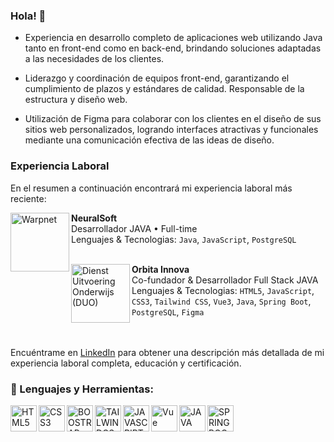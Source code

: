 ### Hola! 👋
- Experiencia en desarrollo completo de aplicaciones web utilizando Java tanto en front-end como en back-end, brindando soluciones adaptadas a las necesidades de los clientes.

- Liderazgo y coordinación de equipos front-end, garantizando el cumplimiento de plazos y estándares de calidad. Responsable de la estructura y diseño web.

- Utilización de Figma para colaborar con los clientes en el diseño de sus sitios web personalizados, logrando interfaces atractivas y funcionales mediante una comunicación efectiva de las ideas de diseño.


### Experiencia Laboral
En el resumen a continuación encontrará mi experiencia laboral más reciente:

[<img align="left" height="94px" width="94px" alt="Warpnet" src="https://encrypted-tbn0.gstatic.com/images?q=tbn:ANd9GcTim0_voqvpsAfx_zh-K4TKzSwpkbRsAtn-XOOi6OgbCaYZseukGlpTNgNmglhPVyfLQGw&usqp=CAU"/>](https://warpnet.nl/)

**NeuralSoft** \
Desarrollador JAVA • Full-time \
Lenguajes & Tecnologias: `Java`, `JavaScript`, `PostgreSQL` \
<br/>

[<img align="left" height="94px" width="94px" alt="Dienst Uitvoering Onderwijs (DUO)" src="[https://media.licdn.com/dms/image/D4D0BAQHfoqI9G9AghQ/company-logo_200_200/0/1667401124180?e=1696464000&v=beta&t=ReaWGQJ-kaFvxGWYdC-Sgd1DJmXTksH9j_8kia5sEBw](https://media.licdn.com/dms/image/D4D0BAQHfoqI9G9AghQ/company-logo_200_200/0/1667401124610?e=2147483647&v=beta&t=pgosU4G2RMUmr3il2D8uwoj0nRIxFG_wnC2PBnDaAe0)"/>](https://duo.nl/)

**Orbita Innova** \
Co-fundador & Desarrollador Full Stack JAVA \
Lenguajes & Tecnologias: `HTML5`, `JavaScript`, `CSS3`, `Tailwind CSS`, `Vue3`, `Java`, `Spring Boot`, `PostgreSQL`, `Figma` \
<br/>
<br/>

Encuéntrame en [LinkedIn](https://www.linkedin.com/in/santibrito/) para obtener una descripción más detallada de mi experiencia laboral completa, educación y certificación.

### 🔨 Lenguajes y Herramientas:
<a target="_blank"> <img align="left" src="https://cdn-icons-png.flaticon.com/512/174/174854.png" alt="HTML5" height="42px"/> </a> 
<a  target="_blank"> <img align="left" src="https://cdn-icons-png.flaticon.com/512/732/732190.png" alt="CSS3" height="42px"/> </a>
<a target="_blank"><img align="left" alt="BOOSTRAP" height ="42px" src="https://upload.wikimedia.org/wikipedia/commons/thumb/b/b2/Bootstrap_logo.svg/1200px-Bootstrap_logo.svg.png"></a>
<a target="_blank"><img align="left" alt="TAILWINDCSS" height ="42px" src="https://upload.wikimedia.org/wikipedia/commons/thumb/d/d5/Tailwind_CSS_Logo.svg/2048px-Tailwind_CSS_Logo.svg.png"></a>
<a  target="_blank"><img align="left" alt="JAVASCRIPT" height ="42px" src="https://cdn-icons-png.flaticon.com/512/5968/5968292.png"></a>
<a  target="_blank"> <img align="left" src="https://upload.wikimedia.org/wikipedia/commons/thumb/9/95/Vue.js_Logo_2.svg/1200px-Vue.js_Logo_2.svg.png" alt="Vue" height ="42px"/> </a>
<a target="_blank"> <img align="left" alt="JAVA" height ="42px" src="https://cdn-icons-png.flaticon.com/512/226/226777.png"> </a>
<a  target="_blank"> <img align="left" alt="SPRING BOOT" height ="42px"  src="https://vscjava.gallerycdn.vsassets.io/extensions/vscjava/vscode-spring-boot-dashboard/0.13.2023060100/1685577881500/Microsoft.VisualStudio.Services.Icons.Default"> </a>


